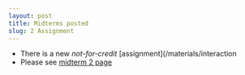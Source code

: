 ```yaml
---
layout: post
title: Midterms posted
slug: 2 Assignment
---
```


* There is a new _not-for-credit_ [assignment](/materials/interaction
* Please see [midterm 2 page](/midterm2.html)
